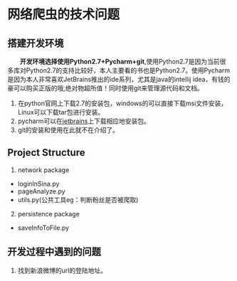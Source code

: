 # 网络爬虫的技术问题
## 搭建开发环境
&emsp;&emsp;**开发环境选择使用Python2.7+Pycharm+git**,使用Python2.7是因为当前很多库对Python2.7的支持比较好，本人主要看的书也是Python2.7。使用Pycharm是因为本人非常喜欢JetBrains推出的ide系列，尤其是java的intellij idea，有钱的豪可以购买正版的哦,绝对物超所值！同时使用git来管理源代码和文档。
1. 在python官网上下载2.7的安装包，windows的可以直接下载msi文件安装，Linux可以下载tar包进行安装。
2. pycharm可以在[jetbrains](https://www.jetbrains.com/pycharm/)上下载相应地安装包。
3. git的安装和使用在此就不在介绍了。

## Project Structure
1. network package
- loginInSina.py
- pageAnalyze.py
- utils.py(公共工具eg：判断粉丝是否被爬取)
2. persistence package
- saveInfoToFile.py

## 开发过程中遇到的问题 
1. 找到新浪微博的url的登陆地址。







